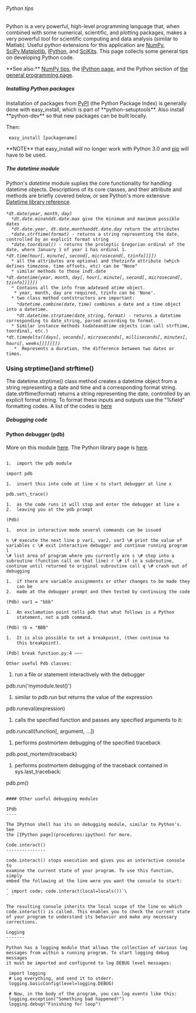 ###### Python tips

Python is a very powerful, high-level programming language that, when
combined with some numerical, scientific, and plotting packages, makes a
very powerful tool for scientific computing and data analysis (similar
to Matlab). Useful python extensions for this application are
[NumPy](http://numpy.scipy.org/),
[SciPy](http://www.scipy.org/),[Matplotlib](http://matplotlib.sourceforge.net/),
[IPython](http://ipython.org/), and
[SciKits](http://scikits.appspot.com/scikits). This page
collects some general tips on developing Python code.

 **See also:\*\* [NumPy tips](procedures:numpytips), the
        [IPython page](procedures:ipython), and the Python
        section of [the general programming
        page](procedures:programming#python).

##### Installing Python packages

Installation of packages from [PyPI](http://pypi.python.org)
(the Python Package Index) is generally done with easy\_install, which
is part of \*\*python-setuptools\*\*. Also install \*\*python-dev\*\* so
that new packages can be built locally.

Then:

` easy_install [packagename]`

 **NOTE\*\* that easy\_install will no longer work with Python 3.0
        and
        [pip](http://www.pip-installer.org/en/latest/index.html)
        will have to be used.

##### The datetime module

Python's *datetime* module suplies the core functionality for handling
datetime objects. Descriptions of its core classes, and their attribute
and methods are briefly covered below, or see Python's more extensive
[Datetime library
reference](http://docs.python.org/library/datetime.html).

` * `*`dt.date(year,` `month,` `day)`*\
`   * `*`dt.date.min`*` and `*`dt.date.max`*` give the minimum and maximum possible dates`\
`   * `*`dt.date.year`*`, `*`dt.date.month`*` and `*`dt.date.day`*` return the attributes`\
`   * `*`date.strftime(format)`*` - returns a string representing the date, controlled by an explicit format string`\
`   * `*`date.toordinal()`*` - returns the proleptic Gregorian ordinal of the date, where January 1 of year 1 has ordinal 1.`\
` * `*`dt.time(hour[,` `minute[,` `second[,` `microsecond[,`
`tzinfo]]]])`*\
`   * all the attributes are optional and the `*`tzinfo`*` attribute (which defines timezone, time offsets, etc) can be "None"`\
`   * similar methods to those in `*`dt.date`*\
` * `*`dt.datetime(year,` `month,` `day[,` `hour[,` `minute[,`
`second[,` `microsecond[,` `tzinfo]]]]])`*\
`   * Contains all the info from a `*`date`*` and a `*`time`*` object.`\
`   * year, month, day are required, tzinfo can be 'None'.`\
`   * two class method contstructors are important: `\
`     * `*`datetime.combine(date,`
`time)`*` combines a date and a time object into a datetime.`\
`     * `*`dt.datetime.strptime(date_string,`
`format)`*` - returns a datetime corresponding to date_string, parsed according to format.`\
`   * Similar instance methods to `*`date`*` and `*`time`*` objects (can call strftime, toordinal, etc.)`\
` * `*`dt.timedelta([days[,` `seconds[,` `microseconds[,`
`milliseconds[,` `minutes[,` `hours[,` `weeks]]]]]]])`*\
`   *  Represents a duration, the difference between two dates or times.`

### Using strptime()and strftime()

The datetime.strptime() class method creates a datetime object from a
string representing a date and time and a corresponding format string.
date.strftime(format) returns a string representing the date, controlled
by an explicit format string. To format these inputs and outputs use the
"%field" formatting codes. A list of the codes is
[here](http://docs.python.org/library/datetime.html#strftime-strptime-behavior)

##### Debugging code

#### Python debugger (pdb)

More on this module
[here](http://pythonconquerstheuniverse.wordpress.com/category/python-debugger/).
The Python library page is
[here](http://docs.python.org/library/pdb.html).

~~~

1.  import the pdb module

import pdb

1.  insert this into code at line x to start debugger at line x

pdb.set\_trace()

1.  as the code runs it will stop and enter the debugger at line x
2.  leaving you at the pdb prompt

(Pdb)

1.  once in interactive mode several commands can be issued

n \# execute the next line p var1, var2, var3 \# print the value of
variables c \# exit interactive debugger and continue running program l
\# list area of program where you currently are s \# step into a
subroutine (function call on that line) r \# if in a subroutine,
continue until returned to original subroutine call q \# crash out of
debugging

1.  if there are variable assignments or other changes to be made they
    can be
2.  made at the debugger prompt and then tested by continuing the code

(Pdb) var1 = "bbb"

1.  An exclamation point tells pdb that what follows is a Python
    statement, not a pdb command.

(Pdb) !b = "BBB"

1.  It is also possible to set a breakpoint, (then continue to
    this breakpoint).

(Pdb) break function.py:4 ~~~

Other useful Pdb classes:

~~~

1.  run a file or statement interactively with the debugger

pdb.run('mymodule.test()')

1.  similar to *pdb.run* but returns the value of the expression

pdb.runeval(expression)

1.  calls the specified function and passes any specified arguments to
    it:

pdb.runcall(function\[, argument, ...\])

1.  performs postmortem debugging of the specified traceback

pdb.post\_mortem(traceback)

1.  performs postmortem debugging of the traceback contained in
    sys.last\_traceback:

pdb.pm()

~~~

#### Other useful debugging modules

IPdb
----

The IPython shell has its on debugging module, similar to Python's. See
the [IPython page](procedures:ipython) for more.

Code.interact()
---------------

code.interact() stops execution and gives you an interactive console to
examine the current state of your program. To use this function, simply
embed the following at the line were you want the console to start:

` import code; code.interact(local=locals())`\
` `

The resulting console inherits the local scope of the line on which
code.interact() is called. This enables you to check the current state
of your program to understand its behavior and make any necessary
corrections.

Logging
-------

Python has a logging module that allows the collection of various log
messages from within a running program. To start logging debug messages
it must be imported and configured to log DEBUG level messages:
~~~

` import logging`\
` # Log everything, and send it to stderr.`\
` logging.basicConfig(level=logging.DEBUG)`\
` `\
` # Now, in the body of the program, you can log events like this:`\
` logging.exception("Something bad happened!")`\
` logging.debug("Finishing for loop")`

~~~
